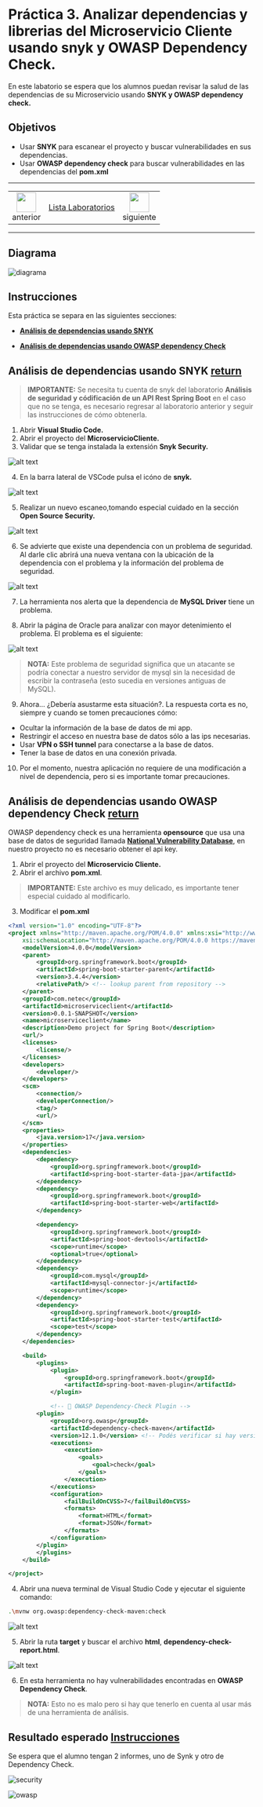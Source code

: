 # Práctica 3. Analizar dependencias y librerias del Microservicio Cliente usando snyk y OWASP Dependency Check.  

En este labatorio se espera que los alumnos puedan revisar la salud de las dependencias de su Microservicio usando **SNYK y OWASP dependency check.**

## Objetivos
- Usar **SNYK** para escanear el proyecto y buscar vulnerabilidades en sus dependencias. 
- Usar **OWASP dependency check** para buscar vulnerabilidades en las dependencias del **pom.xml** 

---

<div style="width: 400px;">
        <table width="50%">
            <tr>
                <td style="text-align: center;">
                    <a href="../Capitulo3/"><img src="../images/anterior.png" width="40px"></a>
                    <br>anterior
                </td>
                <td style="text-align: center;">
                   <a href="../README.md">Lista Laboratorios</a>
                </td>
<td style="text-align: center;">
                    <a href="../Capitulo5/"><img src="../images/siguiente.png" width="40px"></a>
                    <br>siguiente
                </td>
            </tr>
        </table>
</div>

---


## Diagrama

![diagrama](../images/3/diagrama.png)


## Instrucciones
Esta práctica se separa en las siguientes secciones:

- **[Análisis de dependencias usando SNYK](#análisis-de-dependencias-usando-snyk-return)**

- **[Análisis de dependencias usando OWASP dependency Check](#análisis-de-dependencias-usando-owasp-dependency-check-return)**


## Análisis de dependencias usando SNYK [return](#instrucciones)
> **IMPORTANTE:** Se necesita tu cuenta de snyk del laboratorio **Análisis de seguridad y códificación de un API Rest Spring Boot** en el caso que no se tenga, es necesario regresar al laboratorio anterior y seguir las instrucciones de cómo obtenerla. 

1. Abrir **Visual Studio Code.**
2. Abrir el proyecto del **MicroservicioCliente.** 
3. Validar que se tenga instalada la extensión **Snyk Security.** 

![alt text](../images/3/1.png)

4. En la barra lateral de VSCode pulsa el icóno de **snyk.**

![alt text](../images/3/2.png)

5. Realizar un nuevo escaneo,tomando especial cuidado en la sección **Open Source Security.**

![alt text](../images/3/3.png)

6. Se advierte que existe una dependencia con un problema de seguridad. Al darle clic abrirá una nueva ventana con la ubicación de la dependencia con el problema y la información del problema de seguridad. 

![alt text](../images/3/4.png)

7. La herramienta nos alerta que la dependencia de **MySQL Driver** tiene un problema. 

8. Abrir la página de Oracle para analizar con mayor detenimiento el problema. El problema es el siguiente:

![alt text](../images/3/5.png)

> **NOTA:** Este problema de seguridad significa que un atacante se podría conectar a nuestro servidor de mysql sin la necesidad  de escribir la contraseña (esto sucedia en versiones antiguas de MySQL).

9. Ahora... ¿Debería asustarme esta situación?. La respuesta corta es no, siempre y cuando se tomen precauciones cómo:
- Ocultar la información de la base de datos de mi app.
- Restringir el acceso en nuestra base de datos sólo a las ips necesarias. 
- Usar **VPN o SSH tunnel** para conectarse a la base de datos.
- Tener la base de datos en una conexión privada. 

10. Por el momento, nuestra aplicación no requiere de una modificación a nivel de dependencia, pero si es importante tomar precauciones. 


## Análisis de dependencias usando OWASP dependency Check [return](#instrucciones)

OWASP dependency check es una herramienta **opensource** que usa una base de datos de seguridad llamada **[National Vulnerability Database](https://nvd.nist.gov/developers/request-an-api-key)**, en nuestro proyecto no es necesario obtener el api key. 

1. Abrir el proyecto del **Microservicio Cliente.** 
2. Abrir el archivo **pom.xml**.

> **IMPORTANTE:** Este archivo es muy delicado, es importante tener especial cuidado al modificarlo. 

3. Modificar el **pom.xml**

```xml
<?xml version="1.0" encoding="UTF-8"?>
<project xmlns="http://maven.apache.org/POM/4.0.0" xmlns:xsi="http://www.w3.org/2001/XMLSchema-instance"
	xsi:schemaLocation="http://maven.apache.org/POM/4.0.0 https://maven.apache.org/xsd/maven-4.0.0.xsd">
	<modelVersion>4.0.0</modelVersion>
	<parent>
		<groupId>org.springframework.boot</groupId>
		<artifactId>spring-boot-starter-parent</artifactId>
		<version>3.4.4</version>
		<relativePath/> <!-- lookup parent from repository -->
	</parent>
	<groupId>com.netec</groupId>
	<artifactId>microserviceclient</artifactId>
	<version>0.0.1-SNAPSHOT</version>
	<name>microserviceclient</name>
	<description>Demo project for Spring Boot</description>
	<url/>
	<licenses>
		<license/>
	</licenses>
	<developers>
		<developer/>
	</developers>
	<scm>
		<connection/>
		<developerConnection/>
		<tag/>
		<url/>
	</scm>
	<properties>
		<java.version>17</java.version>
	</properties>
	<dependencies>
		<dependency>
			<groupId>org.springframework.boot</groupId>
			<artifactId>spring-boot-starter-data-jpa</artifactId>
		</dependency>
		<dependency>
			<groupId>org.springframework.boot</groupId>
			<artifactId>spring-boot-starter-web</artifactId>
		</dependency>

		<dependency>
			<groupId>org.springframework.boot</groupId>
			<artifactId>spring-boot-devtools</artifactId>
			<scope>runtime</scope>
			<optional>true</optional>
		</dependency>
		<dependency>
			<groupId>com.mysql</groupId>
			<artifactId>mysql-connector-j</artifactId>
			<scope>runtime</scope>
		</dependency>
		<dependency>
			<groupId>org.springframework.boot</groupId>
			<artifactId>spring-boot-starter-test</artifactId>
			<scope>test</scope>
		</dependency>
	</dependencies>

	<build>
		<plugins>
			<plugin>
				<groupId>org.springframework.boot</groupId>
				<artifactId>spring-boot-maven-plugin</artifactId>
			</plugin>

			<!-- 🔐 OWASP Dependency-Check Plugin -->
		<plugin>
			<groupId>org.owasp</groupId>
			<artifactId>dependency-check-maven</artifactId>
			<version>12.1.0</version> <!-- Podés verificar si hay versión más reciente -->
			<executions>
				<execution>
					<goals>
						<goal>check</goal>
					</goals>
				</execution>
			</executions>
			<configuration>
				<failBuildOnCVSS>7</failBuildOnCVSS>
				<formats>
					<format>HTML</format>
					<format>JSON</format>
				</formats>
			</configuration>
		</plugin>
		</plugins>
	</build>

</project>
```

4. Abrir una nueva terminal de Visual Studio Code y ejecutar el siguiente comando: 

```bash
.\mvnw org.owasp:dependency-check-maven:check
```

![alt text](../images/3/6.png)

5. Abrir la ruta **target**  y buscar el archivo **html**, **dependency-check-report.html**.


![alt text](../images/3/7.png)


6. En esta herramienta no hay vulnerabilidades encontradas en **OWASP Dependency Check**. 

> **NOTA:** Esto no es malo pero si hay que tenerlo en cuenta al usar más de una herramienta de análisis.



## Resultado esperado [Instrucciones](#instrucciones)

Se espera que el alumno tengan 2 informes, uno de Synk y otro de Dependency Check.


![security](../images/3/8.png)


![owasp](../images/3/7.png)

